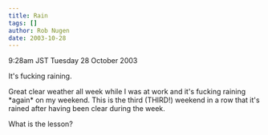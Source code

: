 ```yaml
---
title: Rain
tags: []
author: Rob Nugen
date: 2003-10-28
---
```


<p class=date>9:28am JST Tuesday 28 October 2003</p>

<p>It's fucking raining.</p>

<p>Great clear weather all week while I was at work and it's fucking
raining *again* on my weekend.   This is the third (THIRD!) weekend in
a row that it's rained after having been clear during the week.</p>

<p>What is the lesson?</p>

